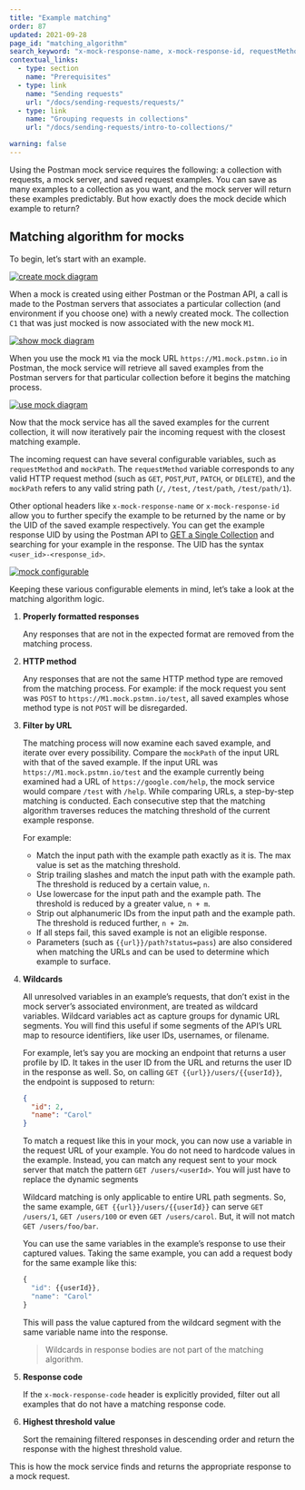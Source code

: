 ```yaml
---
title: "Example matching"
order: 87
updated: 2021-09-28
page_id: "matching_algorithm"
search_keyword: "x-mock-response-name, x-mock-response-id, requestMethod, mockPath"
contextual_links:
  - type: section
    name: "Prerequisites"
  - type: link
    name: "Sending requests"
    url: "/docs/sending-requests/requests/"
  - type: link
    name: "Grouping requests in collections"
    url: "/docs/sending-requests/intro-to-collections/"

warning: false
---
```


Using the Postman mock service requires the following: a collection with requests, a mock server, and saved request examples. You can save as many examples to a collection as you want, and the mock server will return these examples predictably. But how exactly does the mock decide which example to return?

## Matching algorithm for mocks

To begin, let’s start with an example.

[![create mock diagram](https://assets.postman.com/postman-docs/create-mock-v9.jpg)](https://assets.postman.com/postman-docs/create-mock-v9.jpg)

When a mock is created using either Postman or the Postman API, a call is made to the Postman servers that associates a particular collection (and environment if you choose one) with a newly created mock. The collection `C1` that was just mocked is now associated with the new mock `M1`.

[![show mock diagram](https://assets.postman.com/postman-docs/show-mock-v9.jpg)](https://assets.postman.com/postman-docs/show-mock-v9.jpg)

When you use the mock `M1` via the mock URL `https://M1.mock.pstmn.io` in Postman, the mock service will retrieve all saved examples from the Postman servers for that particular collection before it begins the matching process.

[![use mock diagram](https://assets.postman.com/postman-docs/use-mock-v9.jpg)](https://assets.postman.com/postman-docs/use-mock-v9.jpg)

Now that the mock service has all the saved examples for the current collection, it will now iteratively pair the incoming request with the closest matching example.

The incoming request can have several configurable variables, such as `requestMethod` and `mockPath`. The `requestMethod` variable corresponds to any valid HTTP request method (such as `GET`, `POST`,`PUT`, `PATCH`, or `DELETE`), and the `mockPath` refers to any valid string path (`/`, `/test`, `/test/path`, `/test/path/1`).

Other optional headers like `x-mock-response-name` or `x-mock-response-id` allow you to further specify the example to be returned by the name or by the UID of the saved example respectively. You can get the example response UID by using the Postman API to [GET a Single Collection](https://docs.api.getpostman.com/#647806d5-492a-eded-1df6-6529b5dc685c) and searching for your example in the response. The UID has the syntax `<user_id>-<response_id>`.

[![mock configurable](https://assets.postman.com/postman-docs/mock_configurable.png)](https://assets.postman.com/postman-docs/mock_configurable.png)

Keeping these various configurable elements in mind, let’s take a look at the matching algorithm logic.

1. **Properly formatted responses**

   Any responses that are not in the expected format are removed from the matching process.

2. **HTTP method**

   Any responses that are not the same HTTP method type are removed from the matching process. For example: if the mock request you sent was `POST` to `https://M1.mock.pstmn.io/test`, all saved examples whose method type is not `POST` will be disregarded.

3. **Filter by URL**

   The matching process will now examine each saved example, and iterate over every possibility. Compare the `mockPath` of the input URL with that of the saved example. If the input URL was `https://M1.mock.pstmn.io/test` and the example currently being examined had a URL of `https://google.com/help`, the mock service would compare `/test` with `/help`. While comparing URLs, a step-by-step matching is conducted. Each consecutive step that the matching algorithm traverses reduces the matching threshold of the current example response.

   For example:

   * Match the input path with the example path exactly as it is. The max value is set as the matching threshold.
   * Strip trailing slashes and match the input path with the example path. The threshold is reduced by a certain value, `n`.
   * Use lowercase for the input path and the example path. The threshold is reduced by a greater value, `n + m`.
   * Strip out alphanumeric IDs from the input path and the example path. The threshold is reduced further, `n + 2m`.
   * If all steps fail, this saved example is not an eligible response.
   * Parameters (such as `{{url}}/path?status=pass`) are also considered when matching the URLs and can be used to determine which example to surface.

4. **Wildcards**

    All unresolved variables in an example’s requests, that don’t exist in the mock server’s associated environment, are treated as  wildcard variables. Wildcard variables act as capture groups for dynamic URL segments. You will find this useful if some segments of the API’s URL map to resource identifiers, like user IDs, usernames, or filename.

    For example, let’s say you are mocking an endpoint that returns a user profile by ID. It takes in the user ID from the URL and returns the user ID in the response as well. So, on calling `GET {{url}}/users/{{userId}}`, the endpoint is supposed to return:

    ```json
    {
      "id": 2,
      "name": "Carol"
    }
    ```

    To match a request like this in your mock, you can now use a variable in the request URL of your example. You do not need to hardcode values in the example. Instead, you can match any request sent to your mock server that match the pattern `GET /users/<userId>`. You will just have to replace the dynamic segments

    Wildcard matching is only applicable to entire URL path segments. So, the same example, `GET {{url}}/users/{{userId}}` can serve `GET /users/1`, `GET /users/100` or even `GET /users/carol`. But, it will not match `GET /users/foo/bar`.

    You can use the same variables in the example’s response to use their captured values. Taking the same example, you can add a request body for the same example like this:

    ```js
    {
      "id": {{userId}},
      "name": "Carol"
    }
    ```

    This will pass the value captured from the wildcard segment with the same variable name into the response.

    > Wildcards in response bodies are not part of the matching algorithm.

5. **Response code**

   If the `x-mock-response-code` header is explicitly provided, filter out all examples that do not have a matching response code.

6. **Highest threshold value**

   Sort the remaining filtered responses in descending order and return the response with the highest threshold value.

This is how the mock service finds and returns the appropriate response to a mock request.
